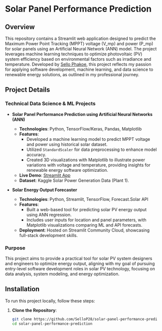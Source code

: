 # Solar Panel Performance Prediction

## Overview
This repository contains a Streamlit web application designed to predict the Maximum Power Point Tracking (MPPT) voltage (V_mp) and power (P_mp) for solar panels using an Artificial Neural Network (ANN) model. The project leverages machine learning techniques to optimize photovoltaic (PV) system efficiency based on environmental factors such as irradiance and temperature. Developed by [Sello Phakoe](https://github.com/SelloP28), this project reflects my passion for applying software development, machine learning, and data science to renewable energy solutions, as outlined in my professional journey.

## Project Details
### Technical Data Science & ML Projects
- **Solar Panel Performance Prediction using Artificial Neural Networks (ANN)**  
  - **Technologies**: Python, TensorFlow/Keras, Pandas, Matplotlib  
  - **Features**:  
    - Developed a machine learning model to predict MPPT voltage and power using historical solar dataset.  
    - Utilized `StandardScaler` for data preprocessing to enhance model accuracy.  
    - Created 3D visualizations with Matplotlib to illustrate power variations with voltage and temperature, providing insights for renewable energy software optimization.  
  - **Live Demo**: [Streamlit App](#deployment)  
  - **Dataset**: Kaggle Solar Power Generation Data (Plant 1).  

- **Solar Energy Output Forecaster**  
  - **Technologies**: Python, Streamlit, TensorFlow, Forecast.Solar API  
  - **Features**:  
    - Built a web-based tool for predicting solar PV energy output using ANN regression.  
    - Includes user inputs for location and panel parameters, with Matplotlib visualizations comparing ML and API forecasts.  
  - **Deployment**: Hosted on Streamlit Community Cloud, showcasing full-stack development skills.  

### Purpose
This project aims to provide a practical tool for solar PV system designers and engineers to optimize energy output, aligning with my goal of pursuing entry-level software development roles in solar PV technology, focusing on data analysis, system modeling, and energy optimization.

## Installation
To run this project locally, follow these steps:

1. **Clone the Repository**:
   ```bash
   git clone https://github.com/SelloP28/solar-panel-performance-prediction.git
   cd solar-panel-performance-prediction
